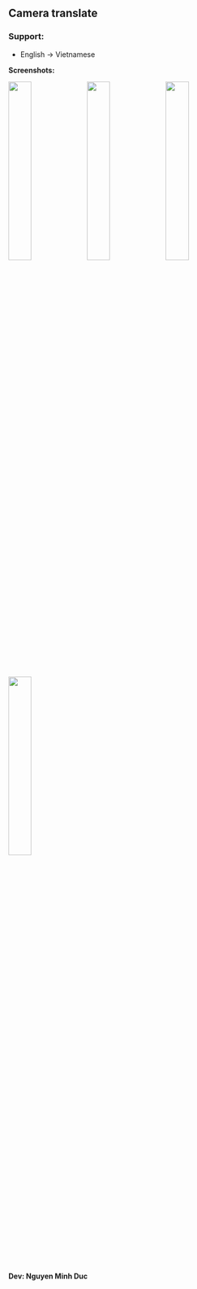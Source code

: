 <h2>Camera translate</h2>
<h3>Support:</h3>
<ul>
  <li>English -> Vietnamese</li>
</ul>

<b>Screenshots:</b>

<img src="https://i.imgur.com/SmuKtuZ.png" width="30%" height="30%"/>
<img src="https://i.imgur.com/gnLAZjz.png" width="30%" height="30%"/>
<img src="https://i.imgur.com/F2719kS.png" width="30%" height="30%"/>
<img src="https://i.imgur.com/Sd6ht6z.png" width="30%" height="30%"/>

<br>
<b>Dev: Nguyen Minh Duc</b>
